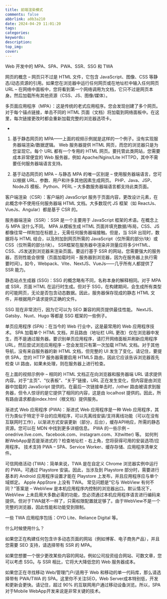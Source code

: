 ```yaml
---
title: 前端渲染模式
comments: false
abbrlink: a0b3a210
date: 2024-04-29 11:01:20
tags:
categories:
keywords:
description:
top_img:
cover:
---
```


Web 开发中的 MPA、SPA、PWA、SSR、SSG 和 TWA

网页的概念 – 网页只不过是 HTML 文件，它包含 JavaScript、图像、CSS 等静态/动态资源的引用。如果您在浏览器中运行任何网页或在地址栏中输入任何网页 URL – 在网络中面板中，您将看到第一个网络调用为文档，它只不过是网页本身。然后加载所有其他资源（CSS、JS、图像/媒体）。


多页面应用程序（MPA）：这是传统的老式应用程序。您会发现创建了多个网页。对于每个锚点链接，单击不同的 HTML 页面（文档）将加载到网络面板中。在这里，每次链接更改时都会重新加载完整的浏览器选项卡。

 -

1) 基于静态网页的 MPA——上面的视频示例就是这样的一个例子。没有实现服务器端渲染/数据逻辑。 Web 服务器提供 HTML 网页，而您的浏览器只是为您呈现它。每个 URL 都有一个专用的 HTML 网页。要托管此类网站，您需要成本非常便宜的 Web 服务器，例如 Apache/Nginx/Lite HTTPD，其中不需要任何服务器端语言支持。

2) 基于动态网页的 MPA – 与静态 MPA 的唯一区别是 – 使用服务器端语言，您可以根据 URL、参数、用户和许多其他因素生成网页。 PHP、Java、JSP、NodeJS 模板、Python、PERL – 大多数服务器端语言都支持此类页面。

客户端渲染（CSR）：客户端的 JavaScript 服务于页面内容，更改设计元素，在此概念中不使用任何服务器端 HTML 文档。大多数现代 JS 框架（如 ReactJs、VueJs、Angular）都是基于 CSR 的。

服务器端渲染（SSR）：SSR 是一个主要用于 JavaScript 框架的术语。在概念上与 MPA 没什么不同。 MPA 从模板生成 HTML 页面并填充数据/布局，CSS、JS 都像往常一样附加在标题上，无需任何服务器端接触。但是，当 SSR 出现时，数据将与 HTML 结合，以及附加到网页所需的 JavaScript（仅所需的部分/块）或 CSS（仅所需的部分/块）。 SSR框架在服务器中渲染并测量应将多少HTML、CSS、JS发送到浏览器来渲染页面。要运行基于 SSR 的网站，您需要强大的服务器，否则性能会很慢（页面加载时间 - 服务器到浏览器，因为在服务器上执行需要时间）。如今，Webpack、Vite、NextJS、VueJs——几乎所有人都提供了 SSR 能力。

静态站点生成器 (SSG)：SSG 的概念略有不同，名称本身的解释相同。对于 MPA 或 SSR，页面 HTML 在运行时生成。但对于 SSG，在构建期间，会生成所有类型的可能网页，无论是否包含动态数据。因此，服务器保存现成的静态 HTML 文件，并根据用户请求提供正确的文件。

SSG 现在非常流行，因为它可以为 SEO 兼容的网页提供最佳性能。 NextJS、Gatsby、Nuxt、Hugo 等都是 SSG 框架的一些例子。

单页应用程序 (SPA)：在当今的 Web 行业中，这是最常用的 Web 应用程序技术。 SPA 加载单个 HTML 文档，并且路由（地址栏 URL 更改）仅在浏览器中发生，而不是通过服务器。要识别单页应用程序，请打开网络面板并刷新应用程序 URL，然后尝试浏览应用程序 – 您会发现只有第一次加载 HTML 文档。对于其他导航，没有来自服务器的新 HTML 文档，但完整的 UI 发生了变化。请记住，要提供 SPA，您的 HTTP 服务器需要启用 HTML5 路由，因此它应该告诉浏览器首先检查 UI 路由，如果未处理，则在服务器上进行检查。

在上面的视频示例中 – 相同的 HTML 文档正在向浏览器和服务器端 URL 请求提供内容。对于“主页”、“仪表板”、“关于”链接，URL 正在发生变化，但内容是由浏览器中加载的 JavaScript 提供的。在最后一次链接单击时，/other 路由被请求到服务器，但令人惊讶的是它提供了相同的内容，这是由 localhost 提供的。因此，所有路由请求都由index.html（根文档）提供服务。

渐进式 Web 应用程序 (PWA)：渐进式 Web 应用程序是一种 Web 应用程序，其行为类似于特定于平台的应用程序，可以先离线安装/支持离线功能（可以在没有互联网时工作），以渐进方式安装更新（部分，后台），缓存API响应，所需的静态资源。您可以在 MDN 中找到更多详细信息。 PWA 的一些示例 – onedrive.live.com、facebook.com、instagram.com、X(twitter) 等。
如何判断WebApp是否是渐进式的？检查地址栏 - 右上角，您将获得可用的安装选项/应用程序。
技术支持 PWA – SPA、Service Worker、缓存存储、应用程序清单文件。

可信网络活动 (TWA)：简单来说，TWA 是在自定义 Chrome 浏览器实例中运行的 PWA，可通过 Playstore 安装。因此，当涉及到 Playstore 部分时，需要进行基本的 Android 应用程序设置才能在 Playstore 上发布，并且应用程序应与单个域绑定。 Apple AppStore 上没有 TWA。
常见问题是“它与 WebView 有何不同？”答案是 – WebView 是本机应用程序内控制的浏览器出口。默认情况下，WebView 上未启用大多数必需的功能，您必须通过本机应用程序语言进行编码来提供。但对于TWA就不一样了，只需权限配置就足够了。由于WebView不是一个完整的浏览器，因此性能和功能受到限制。

一些 TWA 应用程序包括：OYO Lite、Reliance Digital 等。

什么时候使用什么？

如果您正在构建任何包含许多动态页面的网站（例如博客、电子商务产品），并且您需要 SEO 支持，请选择带有 SSR 的 MPA。

如果您想要一个很少更改某些内容的网站，例如公司投资组合网站、可数文章，您可以考虑 SSG。与 SSR 相比，它将大大降低您的 Web 服务器成本。

如果您正在寻找移动 Web/管理门户/适用于 Web 和移动的单一代码库，那么请选择带有 PWA/TWA 的 SPA。这里你不关注SEO，Web Server成本特别低，开发和更新会更快。请记住，超过 90% 的互联网用户通过移动设备浏览。所以，SPA对于Mobile WebApp开发来说是非常关键的技术。

